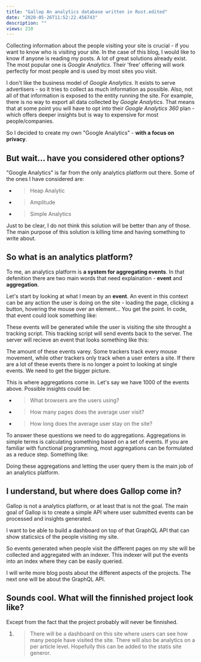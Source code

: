 ```yaml
---
title: "Gallop An analytics database written in Rust.edited"
date: "2020-05-26T11:52:22.456743"
description: ""
views: 210
---
```

Collecting information about the people visiting your site is crucial -
if you want to know who is visiting your site. In the case of this blog,
I would like to know if anyone is reading my posts. A lot of great
solutions already exist. The most popular one is *Google Analytics*.
Their 'free' offering will work perfectly for most people and is used by
most sites you visit.

I don't like the business model of *Google Analytics*. It exists to
serve advertisers - so it tries to collect as much information as
possible. Also, not all of that information is exposed to the entity
running the site. For example, there is no way to export all data
collected by *Google Analytics*. That means that at some point you will
have to opt into their *Google Analytics 360* plan - which offers deeper
insights but is way to expensive for most people/companies.

So I decided to create my own "Google Analytics" - **with a focus on
privacy**.

## But wait… have you considered other options?

"Google Analytics" is far from the only analytics platform out there.
Some of the ones I have considered are:

  - > Heap Analytic

  - > Amplitude

  - > Simple Analytics

Just to be clear, I do not think this solution will be better than any
of those. The main purpose of this solution is killing time and having
something to write about.

## So what is an analytics platform?

To me, an analytics platform is **a system for aggregating events**. In
that defenition there are two main words that need explaination -
**event** and **aggregation**.

Let's start by looking at what I mean by an **event**. An event in this
context can be any action the user is doing on the site - loading the
page, clicking a button, hovering the mouse over an element… You get the
point. In code, that event could look something like:

These events will be generated while the user is visiting the site
throught a tracking script. This tracking script will send events back
to the server. The server will recieve an event that looks something
like this:

The amount of these events varey. Some trackers track every mouse
movement, while other trackers only track when a user enters a site. If
there are a lot of these events there is no longer a point to looking at
single events. We need to get the bigger picture.

This is where aggregations come in. Let's say we have 1000 of the events
above. Possible insights could be:

  - > What browsers are the users using?

  - > How many pages does the average user visit?

  - > How long does the average user stay on the site?

To answer these questions we need to do aggregations. Aggregations in
simple terms is calculating something based on a set of events. If you
are familiar with functional programming, most aggregations can be
formulated as a reduce step. Something like:

Doing these aggregations and letting the user query them is the main job
of an analytics platform.

## I understand, but where does Gallop come in?

Gallop is not a analytics platform, or at least that is not the goal.
The main goal of Gallop is to create a simple API where user submitted
events can be processed and insights generated.

I want to be able to build a dashboard on top of that GraphQL API that
can show staticsics of the people visiting my site.

So events generated when people visit the different pages on my site
will be collected and aggregated with an indexer. This indexer will put
the events into an index where they can be easily queried.

I will write more blog posts about the different aspects of the
projects. The next one will be about the GraphQL API.

## Sounds cool. What will the finnished project look like?

Except from the fact that the project probably will never be finnished.

1.  > There will be a dashboard on this site where users can see how
    > many people have visited the site. There will also be analytics on
    > a per article level. Hopefully this can be added to the statis
    > site generor.
